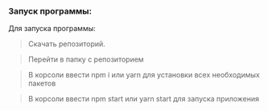 
### Запуск программы:

Для запуска программы: 

> Скачать репозиторий.

> Перейти в папку с репозиторием

> В корсоли ввести npm i или yarn для установки всех необходимых пакетов

> В корсоли ввести npm start или yarn start для запуска приложения
